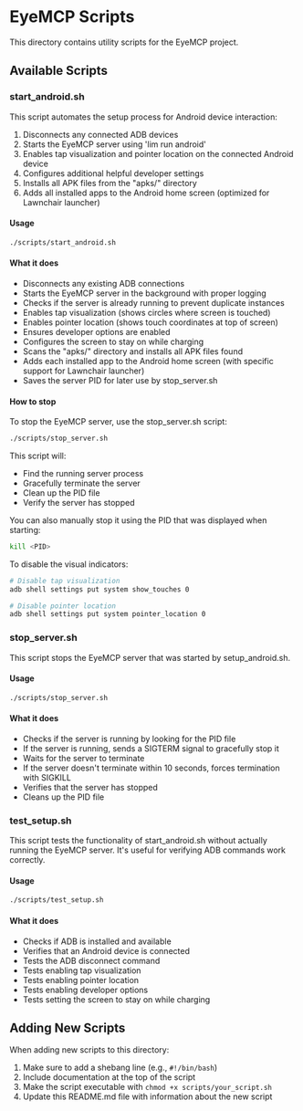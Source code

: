 # EyeMCP Scripts

This directory contains utility scripts for the EyeMCP project.

## Available Scripts

### start_android.sh

This script automates the setup process for Android device interaction:

1. Disconnects any connected ADB devices
2. Starts the EyeMCP server using 'lim run android'
3. Enables tap visualization and pointer location on the connected Android device
4. Configures additional helpful developer settings
5. Installs all APK files from the "apks/" directory
6. Adds all installed apps to the Android home screen (optimized for Lawnchair launcher)

#### Usage

```bash
./scripts/start_android.sh
```

#### What it does

- Disconnects any existing ADB connections
- Starts the EyeMCP server in the background with proper logging
- Checks if the server is already running to prevent duplicate instances
- Enables tap visualization (shows circles where screen is touched)
- Enables pointer location (shows touch coordinates at top of screen)
- Ensures developer options are enabled
- Configures the screen to stay on while charging
- Scans the "apks/" directory and installs all APK files found
- Adds each installed app to the Android home screen (with specific support for Lawnchair launcher)
- Saves the server PID for later use by stop_server.sh

#### How to stop

To stop the EyeMCP server, use the stop_server.sh script:

```bash
./scripts/stop_server.sh
```

This script will:
- Find the running server process
- Gracefully terminate the server
- Clean up the PID file
- Verify the server has stopped

You can also manually stop it using the PID that was displayed when starting:

```bash
kill <PID>
```

To disable the visual indicators:

```bash
# Disable tap visualization
adb shell settings put system show_touches 0

# Disable pointer location
adb shell settings put system pointer_location 0
```

### stop_server.sh

This script stops the EyeMCP server that was started by setup_android.sh.

#### Usage

```bash
./scripts/stop_server.sh
```

#### What it does

- Checks if the server is running by looking for the PID file
- If the server is running, sends a SIGTERM signal to gracefully stop it
- Waits for the server to terminate
- If the server doesn't terminate within 10 seconds, forces termination with SIGKILL
- Verifies that the server has stopped
- Cleans up the PID file

### test_setup.sh

This script tests the functionality of start_android.sh without actually running the EyeMCP server. It's useful for verifying ADB commands work correctly.

#### Usage

```bash
./scripts/test_setup.sh
```

#### What it does

- Checks if ADB is installed and available
- Verifies that an Android device is connected
- Tests the ADB disconnect command
- Tests enabling tap visualization
- Tests enabling pointer location
- Tests enabling developer options
- Tests setting the screen to stay on while charging

## Adding New Scripts

When adding new scripts to this directory:

1. Make sure to add a shebang line (e.g., `#!/bin/bash`)
2. Include documentation at the top of the script
3. Make the script executable with `chmod +x scripts/your_script.sh`
4. Update this README.md file with information about the new script
